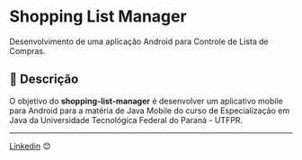 # Shopping List Manager

Desenvolvimento de uma aplicação Android para Controle de Lista de Compras. 

## 🚀 Descrição

O objetivo do **shopping-list-manager** é desenvolver um aplicativo mobile para Android para a matéria de Java Mobile do curso de Especialização em Java da Universidade Tecnológica Federal do Paraná - UTFPR.


---
[Linkedin](https://www.linkedin.com/in/wellitonfernandes/) 😊
